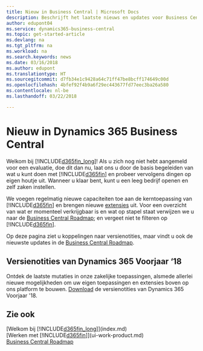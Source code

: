 ```yaml
---
title: Nieuw in Business Central | Microsoft Docs
description: Beschrijft het laatste nieuws en updates voor Business Central.
author: edupont04
ms.service: dynamics365-business-central
ms.topic: get-started-article
ms.devlang: na
ms.tgt_pltfrm: na
ms.workload: na
ms.search.keywords: news
ms.date: 03/16/2018
ms.author: edupont
ms.translationtype: HT
ms.sourcegitcommit: d7fb34e1c9428a64c71ff47be8bcff174649c00d
ms.openlocfilehash: 4bfef92f4b9a6f29ec443677fd77eec3ba26a580
ms.contentlocale: nl-be
ms.lasthandoff: 03/22/2018

---
```

# <a name="whats-new-in-dynamics-365-business-central"></a>Nieuw in Dynamics 365 Business Central
Welkom bij [!INCLUDE[d365fin_long](includes/d365fin_long_md.md)]! Als u zich nog niet hebt aangemeld voor een evaluatie, doe dit dan nu, laat ons u door de basis begeleiden van wat u kunt doen met [!INCLUDE[d365fin](includes/d365fin_md.md)] en probeer vervolgens dingen op eigen houtje uit. Wanneer u klaar bent, kunt u een leeg bedrijf openen en zelf zaken instellen.  

We voegen regelmatig nieuwe capaciteiten toe aan de kerntoepassing van [!INCLUDE[d365fin](includes/d365fin_md.md)] en brengen nieuwe [extensies](ui-extensions.md) uit. Voor een overzicht van wat er momenteel verkrijgbaar is en wat op stapel staat verwijzen we u naar de [Business Central Roadmap](https://roadmap.dynamics.com/); en vergeet niet te filteren op [!INCLUDE[d365fin](includes/d365fin_md.md)].  

Op deze pagina ziet u koppelingen naar versienotities, maar vindt u ook de nieuwste updates in de [Business Central Roadmap](https://roadmap.dynamics.com/).

## <a name="dynamics-365-spring-18-release-notes"></a>Versienotities van Dynamics 365 Voorjaar ‘18
Ontdek de laatste mutaties in onze zakelijke toepassingen, alsmede allerlei nieuwe mogelijkheden om uw eigen toepassingen en extensies boven op ons platform te bouwen. [Download](https://aka.ms/businessappsreleasenotes) de versienotities van Dynamics 365 Voorjaar '18.


## <a name="see-also"></a>Zie ook
[Welkom bij [!INCLUDE[d365fin_long](includes/d365fin_long_md.md)]](index.md)  
[Werken met [!INCLUDE[d365fin](includes/d365fin_md.md)]](ui-work-product.md)  
[Business Central Roadmap](https://roadmap.dynamics.com/)  

